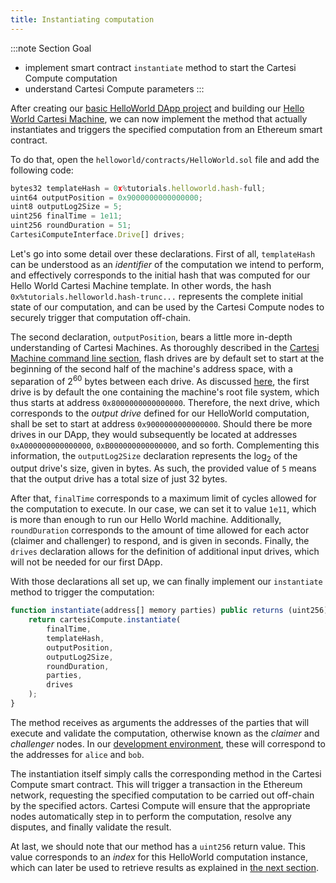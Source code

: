 ```yaml
---
title: Instantiating computation
---
```


:::note Section Goal
- implement smart contract `instantiate` method to start the Cartesi Compute computation
- understand Cartesi Compute parameters
:::


After creating our [basic HelloWorld DApp project](../helloworld/create-project.md) and building our [Hello World Cartesi Machine](../helloworld/cartesi-machine.md), we can now implement the method that actually instantiates and triggers the specified computation from an Ethereum smart contract.

To do that, open the `helloworld/contracts/HelloWorld.sol` file and add the following code:

```javascript
bytes32 templateHash = 0x%tutorials.helloworld.hash-full;
uint64 outputPosition = 0x9000000000000000;
uint8 outputLog2Size = 5;
uint256 finalTime = 1e11;
uint256 roundDuration = 51;
CartesiComputeInterface.Drive[] drives;
```

Let's go into some detail over these declarations. First of all, `templateHash` can be understood as an *identifier* of the computation we intend to perform, and effectively corresponds to the initial hash that was computed for our Hello World Cartesi Machine template. In other words, the hash `0x%tutorials.helloworld.hash-trunc...` represents the complete initial state of our computation, and can be used by the Cartesi Compute nodes to securely trigger that computation off-chain.

The second declaration, `outputPosition`, bears a little more in-depth understanding of Cartesi Machines. As thoroughly described in the [Cartesi Machine command line section](/machine/host/cmdline/#flash-drives), flash drives are by default set to start at the beginning of the second half of the machine's address space, with a separation of 2<sup>60</sup> bytes between each drive. As discussed [here](/machine/host/cmdline/#state-value-proofs), the first drive is by default the one containing the machine's root file system, which thus starts at address `0x8000000000000000`. Therefore, the next drive, which corresponds to the *output drive* defined for our HelloWorld computation, shall be set to start at address `0x9000000000000000`. Should there be more drives in our DApp, they would subsequently be located at addresses `0xA000000000000000`, `0xB000000000000000`, and so forth.
Complementing this information, the `outputLog2Size` declaration represents the log<sub>2</sub> of the output drive's size, given in bytes. As such, the provided value of `5` means that the output drive has a total size of just 32 bytes.

After that, `finalTime` corresponds to a maximum limit of cycles allowed for the computation to execute. In our case, we can set it to value `1e11`, which is more than enough to run our Hello World machine. Additionally, `roundDuration` corresponds to the amount of time allowed for each actor (claimer and challenger) to respond, and is given in seconds. Finally, the `drives` declaration allows for the definition of additional input drives, which will not be needed for our first DApp.

With those declarations all set up, we can finally implement our `instantiate` method to trigger the computation:

```javascript
function instantiate(address[] memory parties) public returns (uint256) {
    return cartesiCompute.instantiate(
        finalTime,
        templateHash,
        outputPosition,
        outputLog2Size,
        roundDuration,
        parties,
        drives
    );
}
```

The method receives as arguments the addresses of the parties that will execute and validate the computation, otherwise known as the *claimer* and *challenger* nodes. In our [development environment](../compute-env.md), these will correspond to the addresses for `alice` and `bob`.

The instantiation itself simply calls the corresponding method in the Cartesi Compute smart contract. This will trigger a transaction in the Ethereum network, requesting the specified computation to be carried out off-chain by the specified actors. Cartesi Compute will ensure that the appropriate nodes automatically step in to perform the computation, resolve any disputes, and finally validate the result.

At last, we should note that our method has a `uint256` return value. This value corresponds to an *index* for this HelloWorld computation instance, which can later be used to retrieve results as explained in [the next section](getresult.md).
